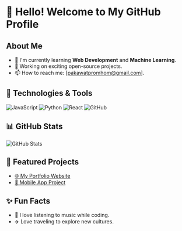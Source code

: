 # 👋 Hello! Welcome to My GitHub Profile

## About Me
- 🌱 I'm currently learning **Web Development** and **Machine Learning**.
- 🔭 Working on exciting open-source projects.
- 📫 How to reach me: [pakawatpromhom@gmail.com].

## 🔧 Technologies & Tools
![JavaScript](https://img.shields.io/badge/-JavaScript-F7DF1E?logo=javascript&logoColor=black)
![Python](https://img.shields.io/badge/-Python-3776AB?logo=python&logoColor=white)
![React](https://img.shields.io/badge/-React-61DAFB?logo=react&logoColor=black)
![GitHub](https://img.shields.io/badge/-GitHub-181717?logo=github&logoColor=white)

## 📊 GitHub Stats
![GitHub Stats](https://github-readme-stats.vercel.app/api?username=janedoe&show_icons=true&theme=radical)

## 🌟 Featured Projects
- [🌐 My Portfolio Website](https://example.com)
- [📱 Mobile App Project](https://github.com/janedoe/my-app)

## ✨ Fun Facts
- 🎵 I love listening to music while coding.
- ✈️ Love traveling to explore new cultures.
